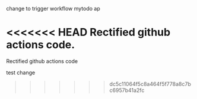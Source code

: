 change to trigger workflow
mytodo ap

<<<<<<< HEAD
Rectified github actions code.
=======
Rectified github actions code

test change
>>>>>>> dc5c11064f5c8a464f5f778a8c7bc6957b41a2fc
